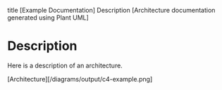 title [Example Documentation]
Description [Architecture documentation generated using Plant UML]

# Description

Here is a description of an architecture. 

[Architecture][/diagrams/output/c4-example.png]

